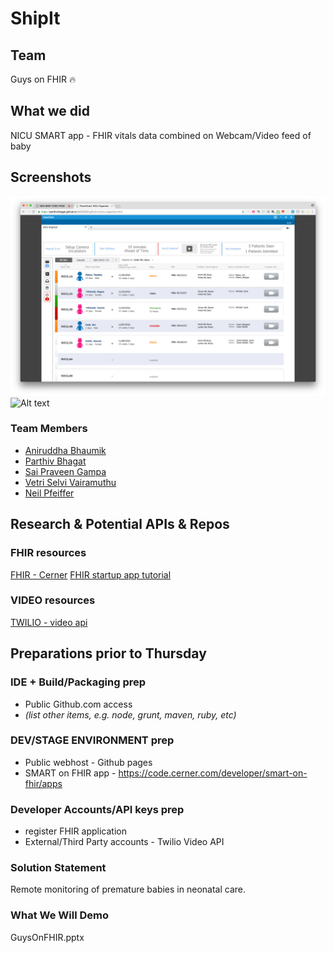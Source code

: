 # ShipIt
 
 
 
Team
------------------------------
 Guys on FHIR &#128293;

  
What we did
------------------------------
NICU SMART app - FHIR vitals data combined  on Webcam/Video feed of baby

Screenshots
------------------------------
 ![Alt text](Provider_Dashboard.png?raw=true "Provider NICU dashboard")
 ![Alt text](NICU_LiveFeed_BabyTim.png?raw=true "Live Feed from NICU")

 
### Team Members
- [Aniruddha Bhaumik](Aniruddha.Bhaumik@cerner.com)
- [Parthiv Bhagat](Parthiv.Bhagat@cerner.com)
- [Sai Praveen Gampa](SaiPraveen.Gampa@cerner.com)
- [Vetri Selvi Vairamuthu](VetriSelvi.Vairamuthu@cerner.com)
- [Neil Pfeiffer](Neil.Pfeiffer@cerner.com)
 
 
 
  
Research & Potential APIs & Repos
------------------------------
### FHIR resources
[FHIR - Cerner](http://fhir.cerner.com)
[FHIR startup app tutorial](http://engineering.cerner.com/smart-on-fhir-tutorial/#introduction)
 
 
### VIDEO resources
[TWILIO - video api](https://www.twilio.com/video)

 
  
Preparations prior to Thursday
------------------------------
### IDE + Build/Packaging prep
- Public Github.com access
- *(list other items, e.g. node, grunt, maven, ruby, etc)*
  
 
### DEV/STAGE ENVIRONMENT prep
- Public webhost - Github pages 
- SMART on FHIR app - https://code.cerner.com/developer/smart-on-fhir/apps
 
### Developer Accounts/API keys prep
- register FHIR application
- External/Third Party accounts - Twilio Video API
 
 
 
 

 
### Solution Statement
Remote monitoring of premature babies in neonatal care.
 
 
### What We Will Demo
GuysOnFHIR.pptx

 
 


